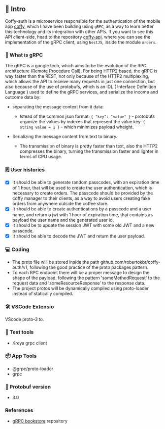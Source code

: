 ## 🚀 Intro
Coffy-auth is a microservice responsible for the authentication of the mobile app [coffy](https://github.com/robertokbr/coffy), which I have been building using ```gRPC```, as a way to learn better this technology and its integration with other APIs. If you want to see this API client-side, head to the repository [coffy-api](https://github.com/robertokbr/coffy-api), where you can see the implementation of the gRPC client, using ```NestJS```, inside the module ```orders```.

### 📓 What is gRPC
The gRPC is a google tech, which aims to be the evolution of the RPC architecture (Remote Procedure Call). For being HTTP2 based, the gRPC is way faster than the REST, not only because of the HTTP2 multiplexing, which allows the API to receive many requests in just one connection, but also because of the use of protobufs, which is an IDL ( Interface Definition Language ) used to define the gRPC services, and serialize the income and outcome data by:

- separating the message context from it data:
  - Istead of the common json format: ```{ "key": "value" }``` - protobufs organize the values by indexes that represent the value key: ```{ string value = 1 }``` - which minimizes payload wheight.

- Serializing the message content from text to binary.
  - The transmission of binary is pretty faster than text, also the HTTP2 compresses the binary, turning the transmission faster and lighter in terms of CPU usage.

### 🗒️ User histories
- [x] It should be able to generate random passcodes, with an expiration time of 1 hour, that will be used to create the user authentication, which is necessary to create orders. The passcode should be provided by the coffy manager to their clients, as a way to avoid users creating fake orders from anywhere outside the coffee store.
- [x] It should be able to create authentications by a passcode and a user name, and return a jwt with 1 hour of expiration time, that contains as payload the user name and the generated user id.
- [x] It should be to update the session JWT with some old JWT and a new passcode.
- [x] It should be able to decode the JWT and return the user payload.

### 💻 Coding
- The proto file will be stored inside the path github.com/robertokbr/coffy-auth/v1, following the good practice of the proto packages pattern.
- To each RPC endpoint there will be a proper message to design the shape of the payload, following the pattern 'someMethodRequest' to the request data and 'someResourceResponse' to the response data.
- The project protos will be dynamically compiled using proto-loader instead of statically compiled.

### 🛠️ VSCode Extensio
VScode proto-3 to.

### 🧪 Test tools
- Kreya grpc client

### 📦 App Tools
- @grpc/proto-loader
- grpc

### 📔 Protobuf version
- 3.0

### References
- [gRPC bookstore](https://github.com/rocketseat-experts-club/grpc-bookstore) repository
